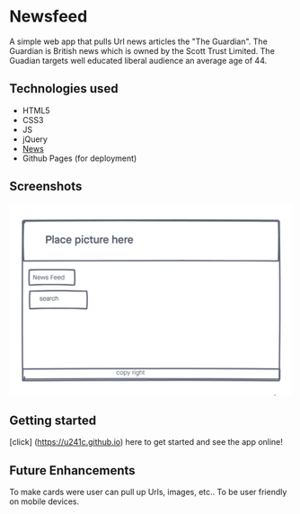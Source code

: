 # Newsfeed

A simple web app that pulls Url news articles the "The Guardian". The Guardian is British news which is owned by the Scott Trust Limited. The Guadian targets well educated liberal audience an average age of 44.

## Technologies used
- HTML5
- CSS3
- JS
- jQuery
- [News](https://newsapi.org/)
- Github Pages (for deployment)

## Screenshots
![wireframe 1](./imgs/wireframe1.png)

## Getting started

[click] (https://u241c.github.io) here to get started and see the app online! 

## Future Enhancements

To make cards were user can pull up Urls, images, etc.. To be user friendly on mobile devices.

